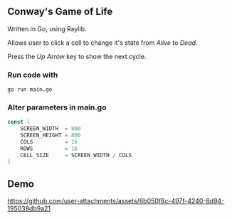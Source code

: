 ## Conway's Game of Life

Written in Go, using Raylib.

Allows user to click a cell to change it's state from _Alive_ to _Dead_.

Press the _Up Arrow_ key to show the next cycle. 

### Run code with

```
go run main.go
```

### Alter parameters in main.go

```go
const (
	SCREEN_WIDTH  = 800
	SCREEN_HEIGHT = 800
	COLS          = 16
	ROWS          = 16
	CELL_SIZE     = SCREEN_WIDTH / COLS
)
```

## Demo



https://github.com/user-attachments/assets/6b050f8c-497f-4240-8d94-195038db9a21

